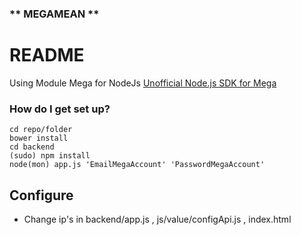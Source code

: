 ### ** MEGAMEAN ** ###

# README #

Using Module Mega for NodeJs [Unofficial Node.js SDK for Mega](https://github.com/tonistiigi/mega) 

### How do I get set up? ###

```
cd repo/folder
bower install
cd backend
(sudo) npm install
node(mon) app.js 'EmailMegaAccount' 'PasswordMegaAccount'
```

## Configure
- Change ip's in backend/app.js , js/value/configApi.js , index.html
